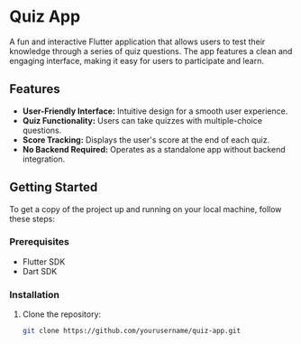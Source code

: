 # Quiz App

A fun and interactive Flutter application that allows users to test their knowledge through a series of quiz questions. The app features a clean and engaging interface, making it easy for users to participate and learn.

## Features

- **User-Friendly Interface:** Intuitive design for a smooth user experience.
- **Quiz Functionality:** Users can take quizzes with multiple-choice questions.
- **Score Tracking:** Displays the user's score at the end of each quiz.
- **No Backend Required:** Operates as a standalone app without backend integration.

## Getting Started

To get a copy of the project up and running on your local machine, follow these steps:

### Prerequisites

- Flutter SDK
- Dart SDK

### Installation

1. Clone the repository:
   ```bash
   git clone https://github.com/yourusername/quiz-app.git
